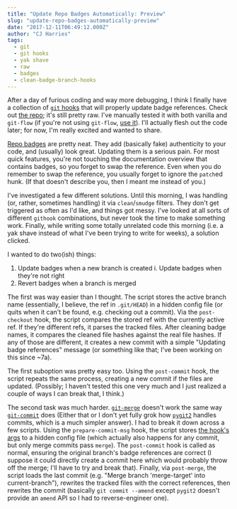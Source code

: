 ```yaml
---
title: "Update Repo Badges Automatically: Preview"
slug: "update-repo-badges-automatically-preview"
date: "2017-12-11T06:49:12.000Z"
author: "CJ Harries"
tags: 
  - git
  - git hooks
  - yak shave
  - raw
  - badges
  - clean-badge-branch-hooks
---
```


After a day of furious coding and way more debugging, I think I finally have a collection of [`git` hooks](https://git-scm.com/docs/githooks) that will properly update badge references. Check out [the repo](https://github.com/wizardsoftheweb/clean-branch-badge-hooks); it's still pretty raw. I've manually tested it with both vanilla and `git-flow` (if you're not using `git-flow`, [use it](https://github.com/nvie/gitflow#getting-started)). I'll actually flesh out the code later; for now, I'm really excited and wanted to share.

[Repo badges](https://github.com/dwyl/repo-badges) are pretty neat. They add (basically fake) authenticity to your code, and (usually) look great. Updating them is a serious pain. For most quick features, you're not touching the documentation overview that contains badges, so you forget to swap the reference. Even when you do remember to swap the reference, you usually forget to ignore the `patch`ed hunk. (If that doesn't describe you, then I meant me instead of you.)

I've investigated a few different solutions. Until this morning, I was handling (or, rather, sometimes handling) it via `clean`/`smudge` filters. They don't get triggered as often as I'd like, and things got messy. I've looked at all sorts of different `githook` combinations, but never took the time to make something work. Finally, while writing some totally unrelated code this morning (i.e. a yak shave instead of what I've been trying to write for weeks), a solution clicked.

I wanted to do two(ish) things:

1. Update badges when a new branch is created
    i. Update badges when they're not right
2. Revert badges when a branch is merged

The first was way easier than I thought. The script stores the active branch name (essentially, I believe, the ref in `.git/HEAD`) in a hidden config file (or quits when it can't be found, e.g. checking out a commit). Via the `post-checkout` hook, the script compares the stored ref with the currently active ref. If they're different refs, it parses the tracked files. After cleaning badge names, it compares the cleaned file hashes against the real file hashes. If any of those are different, it creates a new commit with a simple "Updating badge references" message (or something like that; I've been working on this since ~7a).

The first suboption was pretty easy too. Using the `post-commit` hook, the script repeats the same process, creating a new commit if the files are updated. (Possibly; I haven't tested this one very much and I just realized a couple of ways I can break that, I think.)

The second task was much harder. [`git-merge`](https://git-scm.com/docs/git-merge) doesn't work the same way [`git-commit`](https://git-scm.com/docs/git-commit) does (Either that or I don't yet fully grok how [`pygit2`](https://github.com/libgit2/pygit2) handles commits, which is a much simpler answer). I had to break it down across a few scripts. Using the `prepare-commit-msg` hook, the script stores [the hook's args](https://git-scm.com/docs/githooks#_prepare_commit_msg) to a hidden config file (which actually also happens for any commit, but only merge commits pass `merge`). The `post-commit` hook is called as normal, ensuring the original branch's badge references are correct (I suppose it could directly create a commit here which would probably throw off the merge; I'll have to try and break that). Finally, via `post-merge`, the script loads the last commit (e.g. "Merge branch 'merge-target' into current-branch"), rewrites the tracked files with the correct references, then rewrites the commit (basically `git commit --amend` except `pygit2` doesn't provide an `amend` API so I had to reverse-engineer one).
